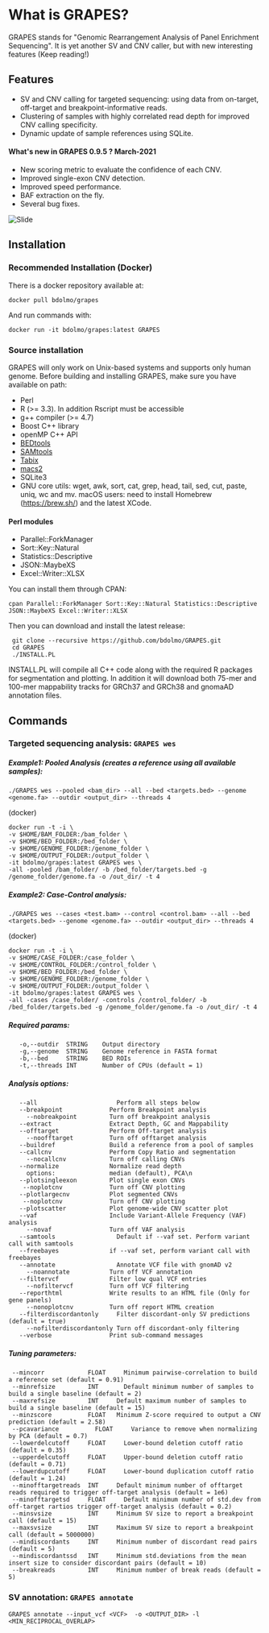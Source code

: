 # What is GRAPES?
 GRAPES stands for "Genomic Rearrangement Analysis of Panel Enrichment Sequencing".
 It is yet another SV and CNV caller, but with new interesting features (Keep reading!)

## Features
* SV and CNV calling for targeted sequencing: using data from on-target, off-target and breakpoint-informative reads.
* Clustering of samples with highly correlated read depth for improved CNV calling specificity.
* Dynamic update of sample references using SQLite.

#### What's new in GRAPES 0.9.5 ? March-2021
* New scoring metric to evaluate the confidence of each CNV.
* Improved single-exon CNV detection.
* Improved speed performance.
* BAF extraction on the fly.
* Several bug fixes.

![Slide](img/Figure1.png)

## Installation

### Recommended Installation (Docker)
 There is a docker repository available at:
```
docker pull bdolmo/grapes
```
And run commands with:
```
docker run -it bdolmo/grapes:latest GRAPES
```

### Source installation
 GRAPES will only work on Unix-based systems and supports only human genome.
 Before building and installing GRAPES, make sure you have available on path:
* Perl
* R (>= 3.3). In addition Rscript must be accessible
* g++ compiler (>= 4.7)
* Boost C++ library
* openMP C++ API
* [BEDtools](https://github.com/arq5x/bedtools2)
* [SAMtools](http://www.htslib.org/)
* [Tabix](https://github.com/samtools/tabix)
* [macs2](https://github.com/taoliu/MACS)
* SQLite3
* GNU core utils:  wget, awk, sort, cat, grep, head, tail, sed, cut, paste, uniq, wc and mv.
  macOS users: need to install Homebrew (https://brew.sh/) and the latest XCode.

#### Perl modules
* Parallel::ForkManager
* Sort::Key::Natural
* Statistics::Descriptive
* JSON::MaybeXS
* Excel::Writer::XLSX

You can install them through CPAN:
```
cpan Parallel::ForkManager Sort::Key::Natural Statistics::Descriptive JSON::MaybeXS Excel::Writer::XLSX
```
Then you can download and install the latest release:
```
 git clone --recursive https://github.com/bdolmo/GRAPES.git
 cd GRAPES
 ./INSTALL.PL
```
INSTALL.PL will compile all C++ code along with the required R packages for segmentation and plotting.
In addition it will download both 75-mer and 100-mer mappability tracks for GRCh37 and GRCh38 and gnomaAD annotation files.


## Commands
### Targeted sequencing analysis: ```GRAPES wes```

##### Example1: Pooled Analysis (creates a reference using all available samples):
 ```
./GRAPES wes --pooled <bam_dir> --all --bed <targets.bed> --genome <genome.fa> --outdir <output_dir> --threads 4
 ```

(docker)
```
docker run -t -i \
-v $HOME/BAM_FOLDER:/bam_folder \
-v $HOME/BED_FOLDER:/bed_folder \
-v $HOME/GENOME_FOLDER:/genome_folder \
-v $HOME/OUTPUT_FOLDER:/output_folder \
-it bdolmo/grapes:latest GRAPES wes \
-all -pooled /bam_folder/ -b /bed_folder/targets.bed -g /genome_folder/genome.fa -o /out_dir/ -t 4
```

##### Example2: Case-Control analysis:
```
./GRAPES wes --cases <test.bam> --control <control.bam> --all --bed <targets.bed> --genome <genome.fa> --outdir <output_dir> --threads 4	
```

(docker)
```
docker run -t -i \
-v $HOME/CASE_FOLDER:/case_folder \
-v $HOME/CONTROL_FOLDER:/control_folder \
-v $HOME/BED_FOLDER:/bed_folder \
-v $HOME/GENOME_FOLDER:/genome_folder \
-v $HOME/OUTPUT_FOLDER:/output_folder \
-it bdolmo/grapes:latest GRAPES wes \
-all -cases /case_folder/ -controls /control_folder/ -b /bed_folder/targets.bed -g /genome_folder/genome.fa -o /out_dir/ -t 4
```

##### Required params:
```
   -o,--outdir	STRING	  Output directory
   -g,--genome	STRING    Genome reference in FASTA format
   -b,--bed	    STRING	  BED ROIs 
   -t,--threads	INT	      Number of CPUs (default = 1)
```

##### Analysis options:
```
   --all	                  Perform all steps below 
   --breakpoint             Perform Breakpoint analysis
     --nobreakpoint         Turn off breakpoint analysis
   --extract                Extract Depth, GC and Mappability
   --offtarget	            Perform Off-target analysis
     --noofftarget          Turn off offtarget analysis
   --buildref               Build a reference from a pool of samples
   --callcnv                Perform Copy Ratio and segmentation
     --nocallcnv            Turn off calling CNVs
   --normalize              Normalize read depth 
   	 options:               median (default), PCA\n
   --plotsingleexon         Plot single exon CNVs
    --noplotcnv             Turn off CNV plotting
   --plotlargecnv           Plot segmented CNVs
    --noplotcnv             Turn off CNV plotting
   --plotscatter            Plot genome-wide CNV scatter plot
   --vaf                    Include Variant-Allele Frequency (VAF) analysis
     --novaf                Turn off VAF analysis
   --samtools	              Default if --vaf set. Perform variant call with samtools
   --freebayes	            if --vaf set, perform variant call with freebayes
   --annotate	              Annotate VCF file with gnomAD v2
     --noannotate           Turn off VCF annotation
   --filtervcf	            Filter low qual VCF entries
     --nofiltervcf          Turn off VCF filtering
   --reporthtml	            Write results to an HTML file (Only for gene panels)
     --nonoplotcnv          Turn off report HTML creation
   --filterdiscordantonly	  Filter discordant-only SV predictions (default = true)
	 --nofilterdiscordantonly Turn off discordant-only filtering
   --verbose                Print sub-command messages
 ```
##### Tuning parameters:
  ```
   --mincorr            FLOAT	  Minimum pairwise-correlation to build a reference set (default = 0.91)
   --minrefsize         INT 	  Default minimum number of samples to build a single baseline (default = 2)
   --maxrefsize         INT   	Default maximum number of samples to build a single baseline (default = 15)
   --minzscore          FLOAT   Minimum Z-score required to output a CNV prediction (default = 2.58)
   --pcavariance	      FLOAT 	Variance to remove when normalizing by PCA (default = 0.7)
   --lowerdelcutoff     FLOAT	  Lower-bound deletion cutoff ratio (default = 0.35)
   --upperdelcutoff     FLOAT	  Upper-bound deletion cutoff ratio (default = 0.71)
   --lowerdupcutoff     FLOAT	  Lower-bound duplication cutoff ratio (default = 1.24)
   --minofftargetreads	INT	    Default minimum number of offtarget reads required to trigger off-target analysis (default = 1e6)
   --minofftargetsd	    FLOAT	  Default minimum number of std.dev from off-target rartios trigger off-target analysis	(default = 0.2)
   --minsvsize          INT     Minimum SV size to report a breakpoint call (default = 15)
   --maxsvsize          INT     Maximum SV size to report a breakpoint call (default = 5000000)
   --mindiscordants     INT	    Minimum number of discordant read pairs (default = 5)
   --mindiscordantssd   INT     Minimum std.deviations from the mean insert size to consider discordant pairs (default = 10)
   --breakreads         INT	    Minimum number of break reads (default = 5)
  ```

### SV annotation: ```GRAPES annotate```
 ```
 GRAPES annotate --input_vcf <VCF>  -o <OUTPUT_DIR> -l <MIN_RECIPROCAL_OVERLAP>
 ```


